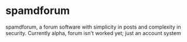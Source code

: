 # spamdforum

spamdforum, a forum software with simplicity in posts and complexity in security. Currently alpha, forum isn't worked yet; just an account system
